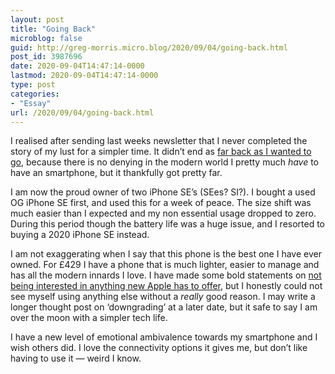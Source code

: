 ```yaml
---
layout: post
title: "Going Back"
microblog: false
guid: http://greg-morris.micro.blog/2020/09/04/going-back.html
post_id: 3987696
date: 2020-09-04T14:47:14-0000
lastmod: 2020-09-04T14:47:14-0000
type: post
categories:
- "Essay"
url: /2020/09/04/going-back.html
---
```

<!--kg-card-begin: html--><div>
<div>
<p>I realised after sending last weeks newsletter that I never completed the story of my lust for a simpler time. It didn’t end as <a href="https://gr36.com/cant-go-back/">far back as I wanted to go</a>, because there is no denying in the modern world I pretty much <em>have</em> to have an smartphone, but it thankfully got pretty far.</p>
<p>I am now the proud owner of two iPhone SE’s (SEes? SI?). I bought a used OG iPhone SE first, and used this for a week of peace. The size shift was much easier than I expected and my non essential usage dropped to zero. During this period though the battery life was a huge issue, and I resorted to buying a 2020 iPhone SE instead.</p>
<p>I am not exaggerating when I say that this phone is the best one I have ever owned. For £429 I have a phone that is much lighter, easier to manage and has all the modern innards I love. I have made some bold statements on <a href="https://gr36.com/links/we-might-be-getting-that-120hz-iphone-12-after-all/">not being interested in anything new Apple has to offer</a>, but I honestly could not see myself using anything else without a <em>really</em> good reason. I may write a longer thought post on ‘downgrading’ at a later date, but it safe to say I am over the moon with a simpler tech life.</p>
<p>I have a new level of emotional ambivalence towards my smartphone and I wish others did. I love the connectivity options it gives me, but don’t like having to use it — weird I know.</p>
</div>
</div>
<!--kg-card-end: html-->
